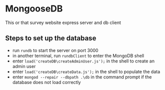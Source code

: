 # MongooseDB
This or that survey website express server and db client

## Steps to set up the database
- run <code>rundb</code> to start the server on port 3000
- in another terminal, run <code>rundbClient</code> to enter the MongoDB shell
- enter <code>load('createDB\\createAdminUser.js');</code> in the shell to create an admin user
- enter <code>load('createDB\\createData.js');</code> in the shell to populate the data
- enter <code>mongod --repair --dbpath .\db</code> in the command prompt if the database does not load correctly
